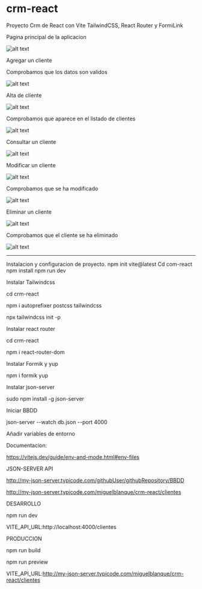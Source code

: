 # crm-react
 Proyecto Crm de React con Vite TailwindCSS, React Router y FormiLink

Pagina principal de la aplicacion


![alt text](/src/img/principalCliente.png)


 Agregar un cliente





Comprobamos que los datos son validos

![alt text](/src/img/validaciones.png)


Alta de cliente

![alt text](/src/img/nuevoCliente.png)


Comprobamos que aparece en el listado de clientes

![alt text](/src/img/clientes.png)

Consultar un cliente

![alt text](/src/img/verCliente.png)



Modificar un cliente

![alt text](/src/img/editarCliente.png)

Comprobamos que se ha modificado

![alt text](/src/img/clienteModificado.png)



Eliminar un cliente

![alt text](/src/img/eliminarCliente.png)


Comprobamos que el cliente se ha eliminado

![alt text](/src/img/clienteEliminado.png)


--------------------------------------------------


Instalacion y configuracion de proyecto.
npm init vite@latest
Cd com-react
npm install
npm run dev





Instalar Tailwindcss

cd crm-react 

npm i autoprefixer postcss tailwindcss

npx tailwindcss init -p





Instalar react router

cd crm-react 

npm i react-router-dom





Instalar Formik y yup

npm i formik yup


Instalar json-server

sudo npm install -g json-server

Iniciar BBDD

json-server --watch db.json --port 4000






Añadir variables de entorno

Documentacion:

https://vitejs.dev/guide/env-and-mode.html#env-files





JSON-SERVER API

http://my-json-server.typicode.com/githubUser/githubRepository/BBDD

http://my-json-server.typicode.com/miguelblanque/crm-react/clientes


DESARROLLO

npm run dev

VITE_API_URL:http://localhost:4000/clientes

PRODUCCION

npm run build

npm run preview

VITE_API_URL:http://my-json-server.typicode.com/miguelblanque/crm-react/clientes


